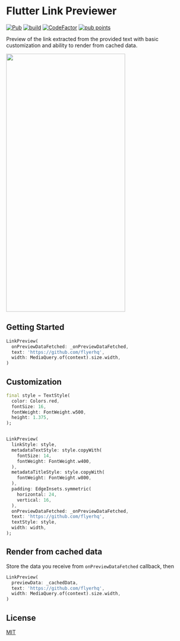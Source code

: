 # Flutter Link Previewer

[![Pub](https://img.shields.io/pub/v/flutter_link_previewer)](https://pub.dartlang.org/packages/flutter_link_previewer)
[![build](https://github.com/flyerhq/flutter_link_previewer/workflows/build/badge.svg)](https://github.com/flyerhq/flutter_link_previewer/actions?query=workflow%3Abuild)
[![CodeFactor](https://www.codefactor.io/repository/github/flyerhq/flutter_link_previewer/badge)](https://www.codefactor.io/repository/github/flyerhq/flutter_link_previewer)
[![pub points](https://badges.bar/sentry/pub%20points)](https://pub.dev/packages/flutter_link_previewer/score)

Preview of the link extracted from the provided text with basic customization and ability to render from cached data.

<img src="https://user-images.githubusercontent.com/14123304/110205826-88bb0580-7e7a-11eb-8101-b12e83ce0787.PNG" width="320" height="693">

## Getting Started

```dart
LinkPreview(
  onPreviewDataFetched: _onPreviewDataFetched,
  text: 'https://github.com/flyerhq',
  width: MediaQuery.of(context).size.width,
)
```

## Customization

```dart
final style = TextStyle(
  color: Colors.red,
  fontSize: 16,
  fontWeight: FontWeight.w500,
  height: 1.375,
);


LinkPreview(
  linkStyle: style,
  metadataTextStyle: style.copyWith(
    fontSize: 14,
    fontWeight: FontWeight.w400,
  ),
  metadataTitleStyle: style.copyWith(
    fontWeight: FontWeight.w800,
  ),
  padding: EdgeInsets.symmetric(
    horizontal: 24,
    vertical: 16,
  ),
  onPreviewDataFetched: _onPreviewDataFetched,
  text: 'https://github.com/flyerhq',
  textStyle: style,
  width: width,
);
```

## Render from cached data

Store the data you receive from `onPreviewDataFetched` callback, then

```dart
LinkPreview(
  previewData: _cachedData,
  text: 'https://github.com/flyerhq',
  width: MediaQuery.of(context).size.width,
)
```

## License

[MIT](LICENSE)

